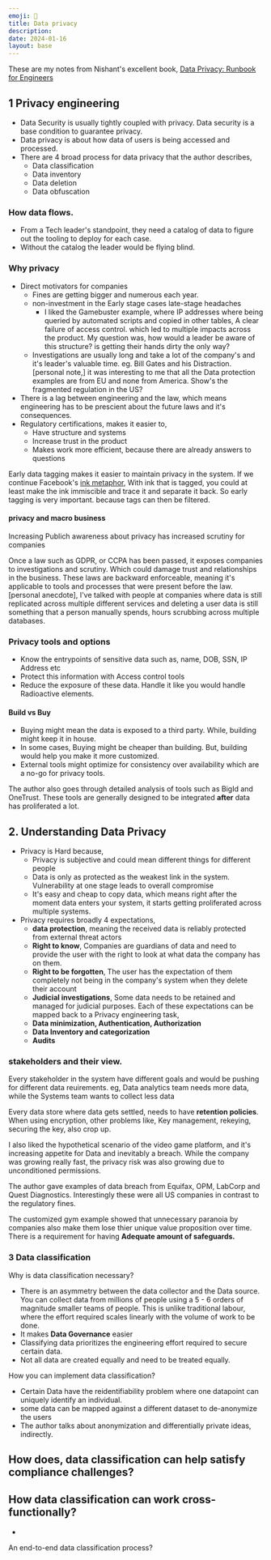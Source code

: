 ```yaml
---
emoji: 🔐
title: Data privacy
description: 
date: 2024-01-16
layout: base
---
```


These are my notes from Nishant's excellent book, [Data Privacy: Runbook for Engineers](https://www.oreilly.com/library/view/data-privacy/9781617298998/)


## 1 Privacy engineering

- Data Security is usually tightly coupled with privacy. Data security is a base condition to guarantee privacy.
- Data privacy is about how data of users is being accessed and processed.
- There are 4 broad process for data privacy that the author describes,
  - Data classification
  - Data inventory
  - Data deletion
  - Data obfuscation

### How data flows.
- From a Tech leader's standpoint, they need a catalog of data to figure out the tooling to deploy for each case.
- Without the catalog the leader would be flying blind.

### Why privacy
- Direct motivators for companies
  - Fines are getting bigger and numerous each year.
  - non-investment in the Early stage cases late-stage headaches
    - I liked the Gamebuster example, where IP addresses where being queried by automated scripts and copied in other tables, A clear failure of access control. which led to multiple impacts across the product. My question was, how would a leader be aware of this structure? is getting their hands dirty the only way?
  - Investigations are usually long and take a lot of the company's and it's leader's valuable time. eg. Bill Gates and his Distraction.
\[personal note,\] it was interesting to me that all the Data protection examples are from EU and none from America. Show's the fragmented regulation in the US?
- There is a lag between engineering and the law, which means engineering has to be prescient about the future laws and it's consequences.
- Regulatory certifications, makes it easier to,
  - Have structure and systems
  - Increase trust in the product
  - Makes work more efficient, because there are already answers to questions

Early data tagging makes it easier to maintain privacy in the system. If we continue Facebook's [ink metaphor](https://www.vice.com/en/article/akvmke/facebook-doesnt-know-what-it-does-with-your-data-or-where-it-goes#:~:text=%E2%80%9CWe%E2%80%99ve%20built%20systems%20with%20open%20borders), With ink that is tagged, you could at least make the ink immiscible and trace it and separate it back. So early tagging is very important. because tags can then be filtered.

#### privacy and macro business

Increasing Publich awareness about privacy has increased scrutiny for companies

Once a law such as GDPR, or CCPA has been passed, it exposes companies to investigations and scrutiny. Which could damage trust and relationships in the business. These laws are backward enforceable, meaning it's applicable to tools and processes that were present before the law. 
\[personal anecdote\], I've talked with people at companies where data is still replicated across multiple different services and deleting a user data is still something that a person manually spends, hours scrubbing across multiple databases. 

### Privacy tools and options

- Know the entrypoints of sensitive data such as, name, DOB, SSN, IP Address etc
- Protect this information with Access control tools
- Reduce the exposure of these data. Handle it like you would handle Radioactive elements.

#### Build vs Buy

- Buying might mean the data is exposed to a third party. While, building might keep it in house.
- In some cases, Buying might be cheaper than building. But, building would help you make it more customized.
- External tools might optimize for consistency over availability which are a no-go for privacy tools.

The author also goes through detailed analysis of tools such as BigId and OneTrust. These tools are generally designed to be integrated __after__ data has proliferated a lot.

## 2. Understanding Data Privacy

- Privacy is Hard because,
  - Privacy is subjective and could mean different things for different people
  - Data is only as protected as the weakest link in the system. Vulnerability at one stage leads to overall compromise
  - It's easy and cheap to copy data, which means right after the moment data enters your system, it starts getting proliferated across multiple systems.
- Privacy requires broadly 4 expectations,
  - __data protection__, meaning the received data is reliably protected from external threat actors
  - __Right to know__, Companies are guardians of data and need to provide the user with the right to look at what data the company has on them.
  - __Right to be forgotten__, The user has the expectation of them completely not being in the company's system when they delete their account
  - __Judicial investigations__, Some data needs to be retained and managed for judicial purposes.
Each of these expectations can be mapped back to a Privacy engineering task,
  - __Data minimization, Authentication, Authorization__
  - __Data Inventory and categorization__
  - __Audits__

### stakeholders and their view.
Every stakeholder in the system have different goals and would be pushing for different data reuirements. eg, Data analytics team needs more data, while the Systems team wants to collect less data

Every data store where data gets settled, needs to have __retention policies__.
When using encryption, other problems like, Key management, rekeying, securing the key, also crop up.


I also liked the hypothetical scenario of the video game platform, and it's increasing appetite for Data and inevitably a breach. While the company was growing really fast, the privacy risk was also growing due to unconditioned permissions.

The author gave examples of data breach from Equifax, OPM, LabCorp and Quest Diagnostics. Interestingly these were all US companies in contrast to the regulatory fines.

The customized gym example showed that unnecessary paranoia by companies also make them lose thier unique value proposition over time. There is a requirement for having __Adequate amount of safeguards.__


### 3 Data classification

Why is data classification necessary?
- There is an asymmetry between the data collector and the Data source. You can collect data from millions of people using a 5 - 6 orders of magnitude smaller teams of people. This is unlike traditional labour, where the effort required scales linearly with the volume of work to be done. 
- It makes __Data Governance__ easier
- Classifying data prioritizes the engineering effort required to secure certain data.
- Not all data are created equally and need to be treated equally.

How you can implement data classification?
- Certain Data have the reidentifiability problem where one datapoint can uniquely identify an individual.
- some data can be mapped against a different dataset to de-anonymize the users
- The author talks about anonymization and differentially private ideas, indirectly.

How does, data classification can help satisfy compliance challenges?
-

How data classification can work cross-functionally?
- 
-
An end-to-end data classification process?